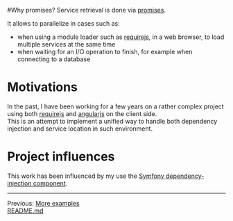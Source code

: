 #Why promises?
Service retrieval is done via [promises](https://promisesaplus.com/).

It allows to parallelize in cases such as:
* when using a module loader such as [requirejs](https://github.com/requirejs/requirejs), in a web browser, to load multiple services at the same time
* when waiting for an I/O operation to finish, for example when connecting to a database

# Motivations
In the past, I have been working for a few years on a rather complex project using both [requirejs](http://requirejs.org/) and [angularjs](https://angularjs.org/) on the client side.
<br />
This is an attempt to implement a unified way to handle both dependency injection and service location in such environment.

# Project influences
This work has been influenced by my use the [Symfony dependency-injection component](https://github.com/symfony/dependency-injection).

<hr />

Previous: [More examples](3-more-examples.md)
<br />
[README.md](../README.md)